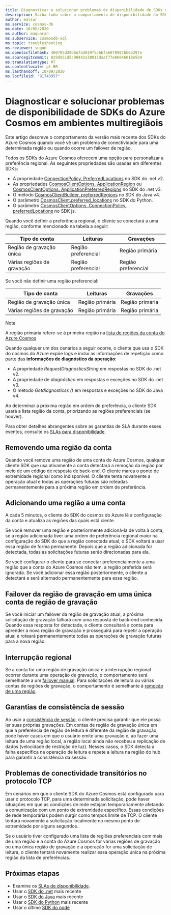 ```yaml
---
title: Diagnosticar e solucionar problemas de disponibilidade de SDKs do Azure Cosmos em ambientes multiregiãois
description: Saiba tudo sobre o comportamento de disponibilidade do SDK do Azure Cosmos ao operar em ambientes de várias regiões.
author: ealsur
ms.service: cosmos-db
ms.date: 10/05/2020
ms.author: maquaran
ms.subservice: cosmosdb-sql
ms.topic: troubleshooting
ms.reviewer: sngun
ms.openlocfilehash: 400795d20b6e7ad919f5cbbfa6078987bb65297e
ms.sourcegitcommit: 829d951d5c90442a38012daaf77e86046018e5b9
ms.translationtype: MT
ms.contentlocale: pt-BR
ms.lasthandoff: 10/09/2020
ms.locfileid: "91743957"
---
```

# <a name="diagnose-and-troubleshoot-the-availability-of-azure-cosmos-sdks-in-multiregional-environments"></a>Diagnosticar e solucionar problemas de disponibilidade de SDKs do Azure Cosmos em ambientes multiregiãois

Este artigo descreve o comportamento da versão mais recente dos SDKs do Azure Cosmos quando você vê um problema de conectividade para uma determinada região ou quando ocorre um failover de região.

Todos os SDKs do Azure Cosmos oferecem uma opção para personalizar a preferência regional. As seguintes propriedades são usadas em diferentes SDKs:

* A propriedade [ConnectionPolicy. PreferredLocations](/dotnet/api/microsoft.azure.documents.client.connectionpolicy.preferredlocations) no SDK do .net v2.
* As propriedades [CosmosClientOptions. ApplicationRegion](/dotnet/api/microsoft.azure.cosmos.cosmosclientoptions.applicationregion) ou [CosmosClientOptions. ApplicationPreferredRegions](/dotnet/api/microsoft.azure.cosmos.cosmosclientoptions.applicationpreferredregions) no SDK do .net v3.
* O método [CosmosClientBuilder. preferredRegions](/java/api/com.azure.cosmos.cosmosclientbuilder.preferredregions) no SDK do Java v4.
* O parâmetro [CosmosClient.preferred_locations](/python/api/azure-cosmos/azure.cosmos.cosmos_client.cosmosclient) no SDK do Python.
* O parâmetro [CosmosClientOptions. ConnectionPolicy. preferredLocations](/javascript/api/@azure/cosmos/connectionpolicy#preferredlocations) no SDK js.

Quando você definir a preferência regional, o cliente se conectará a uma região, conforme mencionado na tabela a seguir:

|Tipo de conta |Leituras |Gravações |
|------------------------|--|--|
| Região de gravação única | Região preferencial | Região primária  |
| Várias regiões de gravação | Região preferencial | Região preferencial  |

Se você não definir uma região preferencial:

|Tipo de conta |Leituras |Gravações |
|------------------------|--|--|
| Região de gravação única | Região primária | Região primária |
| Várias regiões de gravação | Região primária  | Região primária  |

> [!NOTE]
> A região primária refere-se à primeira região na [lista de regiões da conta do Azure Cosmos](distribute-data-globally.md)

Quando qualquer um dos cenários a seguir ocorre, o cliente que usa o SDK do cosmos do Azure expõe logs e inclui as informações de repetição como parte das **informações de diagnóstico da operação**:

* A propriedade *RequestDiagnosticsString* em respostas no SDK do .net v2.
* A propriedade de *diagnóstico* em respostas e exceções no SDK do .net v3.
* O método *Getdiagnosticss ()* em respostas e exceções no SDK do Java v4.

Ao determinar a próxima região em ordem de preferência, o cliente SDK usará a lista região da conta, priorizando as regiões preferenciais (se houver).

Para obter detalhes abrangentes sobre as garantias de SLA durante esses eventos, consulte os [SLAs para disponibilidade](high-availability.md#slas-for-availability).

## <a name="removing-a-region-from-the-account"></a><a id="remove-region"></a>Removendo uma região da conta

Quando você remove uma região de uma conta do Azure Cosmos, qualquer cliente SDK que usa ativamente a conta detectará a remoção da região por meio de um código de resposta de back-end. O cliente marca o ponto de extremidade regional como indisponível. O cliente tenta novamente a operação atual e todas as operações futuras são roteadas permanentemente para a próxima região em ordem de preferência.

## <a name="adding-a-region-to-an-account"></a>Adicionando uma região a uma conta

A cada 5 minutos, o cliente do SDK do cosmos do Azure lê a configuração da conta e atualiza as regiões das quais está ciente.

Se você remover uma região e posteriormente adicioná-la de volta à conta, se a região adicionada tiver uma ordem de preferência regional maior na configuração do SDK do que a região conectada atual, o SDK voltará a usar essa região de forma permanente. Depois que a região adicionada for detectada, todas as solicitações futuras serão direcionadas para ela.

Se você configurar o cliente para se conectar preferencialmente a uma região que a conta do Azure Cosmos não tem, a região preferida será ignorada. Se você adicionar essa região posteriormente, o cliente a detectará e será alternado permanentemente para essa região.

## <a name="failover-the-write-region-in-a-single-write-region-account"></a><a id="manual-failover-single-region"></a>Failover da região de gravação em uma única conta de região de gravação

Se você iniciar um failover da região de gravação atual, a próxima solicitação de gravação falhará com uma resposta de back-end conhecida. Quando essa resposta for detectada, o cliente consultará a conta para aprender a nova região de gravação e prosseguirá para repetir a operação atual e roteará permanentemente todas as operações de gravação futuras para a nova região.

## <a name="regional-outage"></a>Interrupção regional

Se a conta for uma região de gravação única e a interrupção regional ocorrer durante uma operação de gravação, o comportamento será semelhante a um [failover manual](#manual-failover-single-region). Para solicitações de leitura ou várias contas de regiões de gravação, o comportamento é semelhante à [remoção de uma região](#remove-region).

## <a name="session-consistency-guarantees"></a>Garantias de consistência de sessão

Ao usar a [consistência de sessão](consistency-levels.md#guarantees-associated-with-consistency-levels), o cliente precisa garantir que ele possa ler suas próprias gravações. Em contas de região de gravação única em que a preferência de região de leitura é diferente da região de gravação, pode haver casos em que o usuário emite uma gravação e, ao fazer uma leitura de uma região local, a região local ainda não recebeu a replicação de dados (velocidade de restrição de luz). Nesses casos, o SDK detecta a falha específica na operação de leitura e repete a leitura na região do hub para garantir a consistência da sessão.

## <a name="transient-connectivity-issues-on-tcp-protocol"></a>Problemas de conectividade transitórios no protocolo TCP

Em cenários em que o cliente SDK do Azure Cosmos está configurado para usar o protocolo TCP, para uma determinada solicitação, pode haver situações em que as condições de rede estejam temporariamente afetando a comunicação com um ponto de extremidade específico. Essas condições de rede temporárias podem surgir como tempos limite de TCP. O cliente tentará novamente a solicitação localmente no mesmo ponto de extremidade por alguns segundos.

Se o usuário tiver configurado uma lista de regiões preferenciais com mais de uma região e a conta do Azure Cosmos for várias regiões de gravação ou uma única região de gravação e a operação for uma solicitação de leitura, o cliente tentará novamente realizar essa operação única na próxima região da lista de preferências.

## <a name="next-steps"></a>Próximas etapas

* Examine os [SLAs de disponibilidade](high-availability.md#slas-for-availability).
* Usar o [SDK do .net](sql-api-sdk-dotnet-standard.md) mais recente
* Usar o [SDK do Java](sql-api-sdk-java-v4.md) mais recente
* Usar o [SDK do Python](sql-api-sdk-python.md) mais recente
* Usar o último [SDK do node](sql-api-sdk-node.md)
